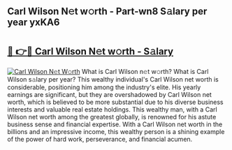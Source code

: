 ## Carl Wilson N𝚎t w𝚘rth - Part-wn8 S𝚊lary per year yxKA6

# <h2><a href="http://gc526f.nevu.top/?p=Carl+Wilson">🔗 👉🔴 Carl Wilson N𝚎t w𝚘rth - S𝚊lary</a></h2>

[![Carl Wilson N𝚎t W𝚘rth](https://i.imgur.com/Oavwk0R.jpeg)](http://gc526f.nevu.top/?p=Carl+Wilson)
What is Carl Wilson n𝚎t w𝚘rth? What is Carl Wilson s𝚊lary per year?
This wealthy individual's Carl Wilson net worth is considerable, positioning him among the industry's elite. His yearly earnings are significant, but they are overshadowed by Carl Wilson net worth, which is believed to be more substantial due to his diverse business interests and valuable real estate holdings. This wealthy man, with a Carl Wilson net worth among the greatest globally, is renowned for his astute business sense and financial expertise. With a Carl Wilson net worth in the billions and an impressive income, this wealthy person is a shining example of the power of hard work, perseverance, and financial acumen.
